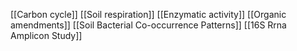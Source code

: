 [[Carbon cycle]]
[[Soil respiration]]
[[Enzymatic activity]]
[[Organic amendments]]
[[Soil Bacterial Co-occurrence Patterns]]
[[16S Rrna Amplicon Study]]
